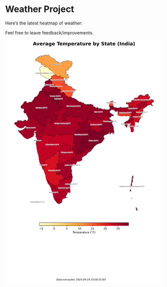 # Weather Project

Here’s the latest heatmap of weather:

Feel free to leave feedback/improvements.

![India Heatmap](docs/assets/india_heatmap.png?v=CD933B)
